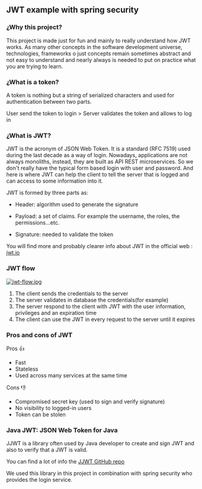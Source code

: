 ## JWT example with spring security

### ¿Why this project?
This project is made just for fun and mainly to really understand how JWT works. As many other concepts in the software development universe, technologies, frameworks o just concepts remain sometimes abstract and not easy to understand and nearly always is needed to put on practice what you are trying to learn.

### ¿What is a token?
A token is nothing but a string of serialized characters and used for authentication between two parts. 

User send the token to login > Server validates the token and allows to log in 

### ¿What is JWT?
JWT is the acronym of JSON Web Token. It is a standard (RFC 7519) used during the last decade as a way of login. Nowadays, applications are not always monoliths, instead, they are built as API REST microservices. So we don't really have the typical form based login with user and password. And here is where JWT can help the client to tell the server that is logged and can access to some information into it.

JWT is formed by three parts as:

- Header: algorithm used to generate the signature

- Payload: a set of claims. For example the username, the roles, the permissions...etc.
  
- Signature: needed to validate the token

You will find more and probably clearer info about JWT in the official web : [jwt.io](https://jwt.io/introduction)

### JWT flow
[![jwt-flow.jpg](https://i.postimg.cc/4xdX3Jxw/jwt-flow.jpg)](https://postimg.cc/HVfqZ157)

1. The client sends the credentials to the server
2. The server validates in database the credentials(for example)
3. The server respond to the client with JWT with the user information, privileges and an expiration time
4. The client can use the JWT in every request to the server until it expires

### Pros and cons of JWT

Pros :thumbsup:
- Fast
- Stateless
- Used across many services at the same time

Cons :thumbsdown:
- Compromised secret key (used to sign and verify signature)
- No visibility to logged-in users
- Token can be stolen

### Java JWT: JSON Web Token for Java
JJWT is a library often used by Java developer to create and sign JWT and also to verify that a JWT is valid.

You can find a lot of info the [JJWT GitHub repo](https://github.com/jwtk/jjwt#jws-read-key)

We used this library in this project in combination with spring security who provides the login service.
